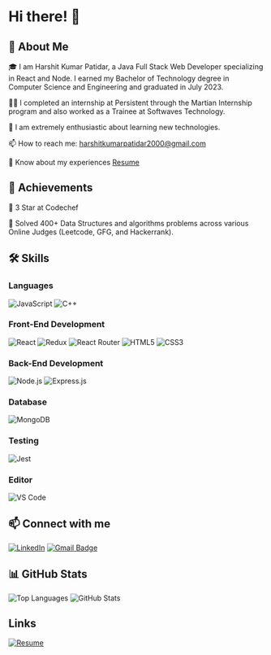 # Hi there! 👋

## 🚀 About Me

🎓 I am Harshit Kumar Patidar, a Java Full Stack Web Developer specializing in React and Node. I earned my Bachelor of Technology degree in Computer Science and Engineering and graduated in July 2023.

👨‍💻 I completed an internship at Persistent through the Martian Internship program and also worked as a Trainee at Softwaves Technology.

🌱 I am extremely enthusiastic about learning new technologies.

📫 How to reach me: harshitkumarpatidar2000@gmail.com

📄 Know about my experiences [Resume](https://drive.google.com/file/d/1daSgFf4cM2qIxSQPg75tXX8DBd9RQGqO/view)

## 🏅 Achievements

🥉 3 Star at Codechef

📝 Solved 400+ Data Structures and algorithms problems across various Online Judges (Leetcode, GFG, and Hackerrank).

## 🛠️ Skills

### Languages

![JavaScript](https://camo.githubusercontent.com/93c855ae825c1757f3426f05a05f4949d3b786c5b22d0edb53143a9e8f8499f6/68747470733a2f2f696d672e736869656c64732e696f2f62616467652f4a6176615363726970742d3332333333303f7374796c653d666f722d7468652d6261646765266c6f676f3d6a617661736372697074266c6f676f436f6c6f723d463744463145)
![C++](https://img.shields.io/badge/C++-YOUR_COLOR_CODE?style=for-the-badge&logo=cplusplus&logoColor=white)


### Front-End Development

![React](https://camo.githubusercontent.com/268ac512e333b69600eb9773a8f80b7a251f4d6149642a50a551d4798183d621/68747470733a2f2f696d672e736869656c64732e696f2f62616467652f52656163742d3230323332413f7374796c653d666f722d7468652d6261646765266c6f676f3d7265616374266c6f676f436f6c6f723d363144414642)
![Redux](https://img.shields.io/badge/Redux-764ABC?style=for-the-badge&logo=redux&logoColor=white)
![React Router](https://img.shields.io/badge/React_Router-CA4245?style=for-the-badge&logo=react-router&logoColor=white)
![HTML5](https://img.shields.io/badge/HTML5-E34F26?style=for-the-badge&logo=html5&logoColor=white)
![CSS3](https://img.shields.io/badge/CSS3-1572B6?style=for-the-badge&logo=css3&logoColor=white)

### Back-End Development

![Node.js](https://img.shields.io/badge/Node.js-339933?style=for-the-badge&logo=node.js&logoColor=white)
![Express.js](https://img.shields.io/badge/Express.js-000000?style=for-the-badge&logo=express&logoColor=white)

### Database

![MongoDB](https://img.shields.io/badge/MongoDB-47A248?style=for-the-badge&logo=mongodb&logoColor=white)

### Testing

![Jest](https://img.shields.io/badge/Jest-C21325?style=for-the-badge&logo=jest&logoColor=white)

### Editor

![VS Code](https://img.shields.io/badge/VS_Code-007ACC?style=for-the-badge&logo=visual-studio-code&logoColor=white)

## 📫 Connect with me

[![LinkedIn](https://img.shields.io/badge/LinkedIn-0077B5?style=for-the-badge&logo=linkedin&logoColor=white)](https://www.linkedin.com/in/harshit-kumar-patidar-a65351245/)
[![Gmail Badge](https://img.shields.io/badge/Gmail-EA4335?style=for-the-badge&logo=gmail&logoColor=white)](mailto:gouravparmar775566@gmail.com)

## 📊 GitHub Stats

![Top Languages](https://github-readme-stats.vercel.app/api/top-langs?username=hkptdr&show_icons=true&locale=en&layout=compact)
![GitHub Stats](https://github-readme-stats.vercel.app/api?username=hkptdr&show_icons=true&locale=en)

## Links

[![Resume](https://img.shields.io/badge/Resume-PDF-<COLOR>?style=for-the-badge&logo=adobe-acrobat-reader&logoColor=white)](https://drive.google.com/file/d/1daSgFf4cM2qIxSQPg75tXX8DBd9RQGqO/view)
